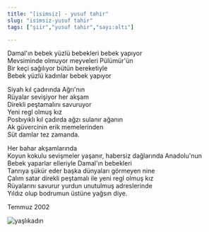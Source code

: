 ```yaml
---
title: "[isimsiz] - yusuf tahir" 
slug: "isimsiz-yusuf tahir"
tags: ["şiir","yusuf tahir","sayı:altı"]

---
```

Damal'ın bebek yüzlü bebekleri bebek yapıyor  
Mevsiminde olmuyor meyveleri Pülümür'ün  
Bir keçi sağılıyor bütün bereketiyle  
Bebek yüzlü kadınlar bebek yapıyor

Siyah kıl çadırında Ağrı'nın  
Rüyalar sevişiyor her akşam  
Direkli peştamalını savuruyor  
Yeni regl olmuş kız  
Posbıyıklı kıl çadırda ağzı sulanır ağanın  
Ak güvercinin erik memelerinden  
Süt damlar tez zamanda.

Her bahar akşamlarında  
Koyun kokulu sevişmeler yaşanır, habersiz dağlarında Anadolu'nun  
Bebek yaparlar elleriyle Damal'ın bebekleri  
Tanrıya şükür eder başka dünyaları görmeyen nine  
Çalım satar direkli peştamalı ile yeni regl olmuş kız  
Rüyalarını savurur yurdun unutulmuş adreslerinde  
Yıldız olup bodrumun üstüne yağsın diye.

Temmuz 2002

![yaşlıkadın](/img/ky06_07_tayfunisildar.jpg)
